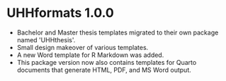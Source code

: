 # UHHformats 1.0.0

* Bachelor and Master thesis templates migrated to their own package named 'UHHthesis'.
* Small design makeover of various templates.
* A new Word template for R Markdown was added.
* This package version now also contains templates for Quarto documents that generate HTML, PDF, and MS Word output.
